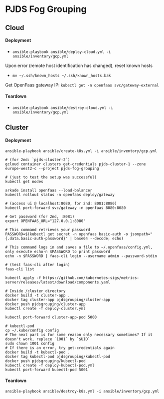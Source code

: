 # PJDS Fog Grouping
## Cloud
#### Deployment
- `ansible-playbook ansible/deploy-cloud.yml -i ansible/inventory/gcp.yml`

Upon error (remote host identification has changed), reset known hosts
- `mv ~/.ssh/known_hosts ~/.ssh/known_hosts.bak`

Get OpenFaas gateway IP: `kubectl get -n openfaas svc/gateway-external`
#### Teardown
- `ansible-playbook ansible/destroy-cloud.yml -i ansible/inventory/gcp.yml`

## Cluster
#### Deployment
```shell
ansible-playbook ansible/create-k8s.yml -i ansible/inventory/gcp.yml

# (for 2nd: `pjds-cluster-2`)
gcloud container clusters get-credentials pjds-cluster-1 --zone europe-west2-c --project pjds-fog-grouping

# (just to test the setup was successful)
kubectl get nodes

arkade install openfaas --load-balancer
kubectl rollout status -n openfaas deploy/gateway

# (access ui @ localhost:8080, for 2nd: 8081:8080)
kubectl port-forward svc/gateway -n openfaas 8080:8080

# Get password (for 2nd, :8081)
export OPENFAAS_URL="127.0.0.1:8080"

# This command retrieves your password
PASSWORD=$(kubectl get secret -n openfaas basic-auth -o jsonpath="{.data.basic-auth-password}" | base64 --decode; echo)

# This command logs in and saves a file to ~/.openfaas/config.yml, only execute echo-n $PASSWORD to print password
echo -n $PASSWORD | faas-cli login --username admin --password-stdin

# (test faas-cli after login)
faas-cli list

kubectl apply -f https://github.com/kubernetes-sigs/metrics-server/releases/latest/download/components.yaml

# Inside /cluster directory
docker build -t cluster-app .
docker tag cluster-app pjdsgrouping/cluster-app
docker push pjdsgrouping/cluster-app
kubectl create -f deploy-cluster.yml

kubectl port-forward cluster-app-pod 5000

# kubectl-pod
cp ~/.kube/config config
# The next part is for some reason only necessary sometimes? If it doesn't work, replace `1001` by `$UID`
sudo chown 1001 config
# If there is an error, try get-credentials again
docker build -t kubectl-pod .
docker tag kubectl-pod pjdsgrouping/kubectl-pod
docker push pjdsgrouping/kubectl-pod
kubectl create -f deploy-kubectl-pod.yml
kubectl port-forward kubectl-pod 5001
```

#### Teardown
```shell
ansible-playbook ansible/destroy-k8s.yml -i ansible/inventory/gcp.yml
```